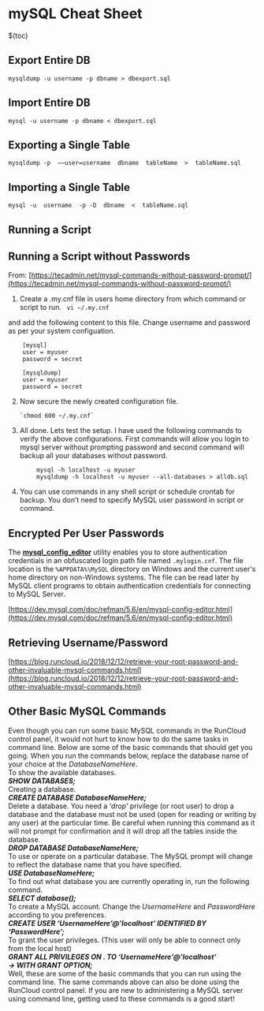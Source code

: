 # mySQL Cheat Sheet

$(toc)

## Export Entire DB
`mysqldump -u username -p dbname > dbexport.sql`

## Import Entire DB
`mysql -u username -p dbname < dbexport.sql`

## Exporting a Single Table
  
`mysqldump -p  ––user=username  dbname  tableName  >  tableName.sql`

## Importing a Single Table  

`mysql -u  username  -p -D  dbname  <  tableName.sql`

## Running a Script

## Running a Script without Passwords

From: [https://tecadmin.net/mysql-commands-without-password-prompt/](https://tecadmin.net/mysql-commands-without-password-prompt/)

1. Create a .my.cnf file in users home directory from which command or script to run.
` vi ~/.my.cnf`

and add the following content to this file. Change username and password as per your system configuation.

```
    [mysql]
    user = myuser
    password = secret

	[mysqldump]
	user = myuser
	password = secret
```
2. Now secure the newly created configuration file.

       `chmod 600 ~/.my.cnf`
    
3. All done. Lets test the setup. I have used the following commands to verify the above configurations. First commands will allow you login to mysql server without prompting password and second command will backup all your databases without password.
```
		mysql -h localhost -u myuser
		mysqldump -h localhost -u myuser --all-databases > alldb.sql
```
4. You can use commands in any shell script or schedule crontab for backup. You don’t need to specify MySQL user password in script or command.

## Encrypted Per User Passwords

The  [**mysql_config_editor**](https://dev.mysql.com/doc/refman/5.6/en/mysql-config-editor.html "4.6.6 mysql_config_editor — MySQL Configuration Utility")  utility enables you to store authentication credentials in an obfuscated login path file named  `.mylogin.cnf`. The file location is the  `%APPDATA%\MySQL`  directory on Windows and the current user's home directory on non-Windows systems. The file can be read later by MySQL client programs to obtain authentication credentials for connecting to MySQL Server.

[https://dev.mysql.com/doc/refman/5.6/en/mysql-config-editor.html](https://dev.mysql.com/doc/refman/5.6/en/mysql-config-editor.html)

## Retrieving Username/Password

[https://blog.runcloud.io/2018/12/12/retrieve-your-root-password-and-other-invaluable-mysql-commands.html](https://blog.runcloud.io/2018/12/12/retrieve-your-root-password-and-other-invaluable-mysql-commands.html)

## **Other Basic MySQL Commands**

Even though you can run some basic MySQL commands in the RunCloud control panel, it would not hurt to know how to do the same tasks in command line. Below are some of the basic commands that should get you going. When you run the commands below, replace the database name of your choice at the _DatabaseNameHere_.  
To show the available databases.  
**_SHOW DATABASES;_**  
Creating a database.  
**_CREATE DATABASE DatabaseNameHere;_**  
Delete a database. You need a ‘_drop_’ privilege (or root user) to drop a database and the database must not be used (open for reading or writing by any user) at the particular time. Be careful when running this command as it will not prompt for confirmation and it will drop all the tables inside the database.  
**_DROP DATABASE DatabaseNameHere;_**  
To use or operate on a particular database. The MySQL prompt will change to reflect the database name that you have specified.  
**_USE_ _DatabaseNameHere;_**  
To find out what database you are currently operating in, run the following command.  
**_SELECT database();_**  
To create a MySQL account. Change the _UsernameHere_ and _PasswordHere_ according to you preferences.  
**_CREATE USER ‘UsernameHere’@’localhost’ IDENTIFIED BY ‘PasswordHere’;_**  
To grant the user privileges. (This user will only be able to connect only from the local host)  
**_GRANT ALL PRIVILEGES ON *.* TO ‘UsernameHere’@’localhost’_**  
**_-> WITH GRANT OPTION;_**  
Well, these are some of the basic commands that you can run using the command line. The same commands above can also be done using the RunCloud control panel. If you are new to administering a MySQL server using command line, getting used to these commands is a good start!
<!--stackedit_data:
eyJoaXN0b3J5IjpbLTEyMTc2NTk3MTQsLTE3OTgzNTI3MzYsLT
EyNTMyOTk3OF19
-->